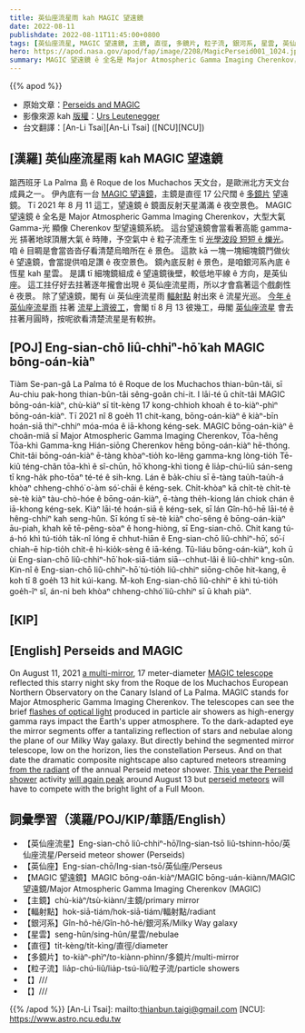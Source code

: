 ```yaml
---
title: 英仙座流星雨 kah MAGIC 望遠鏡
date: 2022-08-11
publishdate: 2022-08-11T11:45:00+0800
tags: [英仙座流星, MAGIC 望遠鏡, 主鏡, 直徑, 多鏡片, 粒子流, 銀河系, 星雲, 英仙座, 輻射點]
hero: https://apod.nasa.gov/apod/fap/image/2208/MagicPerseid001_1024.jpg
summary: MAGIC 望遠鏡 ê 全名是 Major Atmospheric Gamma Imaging Cherenkov，大型大氣 Gamma-光 顯像 Cherenkov 型望遠鏡系統。
---
```


{{% apod %}}

- 原始文章：[Perseids and MAGIC](https://apod.nasa.gov/apod/ap220811.html)
- 影像來源 kah [版權][copyright]：[Urs Leutenegger](https://www.instagram.com/urs.leutenegger/?hl=en)
- 台文翻譯：[An-Li Tsai][An-Li Tsai] ([NCU][NCU])

## [漢羅] 英仙座流星雨 kah MAGIC 望遠鏡
踮西班牙 La Palma 島 ê Roque de los Muchachos 天文台，是歐洲北方天文台成員之一。
伊內底有一台 [MAGIC 望遠鏡][MAGIC telescope]，主鏡是直徑 17 公尺闊 ê [多鏡片][a multi-mirror] 望遠鏡。
Tī 2021 年 8 月 11 這工，望遠鏡 ê 鏡面反射天星滿滿 ê 夜空景色。
MAGIC 望遠鏡 ê 全名是 Major Atmospheric Gamma Imaging Cherenkov，大型大氣 Gamma-光 顯像 Cherenkov 型望遠鏡系統。
這台望遠鏡會當看著高能 gamma-光 挵著地球頂層大氣 ê 時陣，予空氣中 ê 粒子流產生 tī [光學波段 短短 ê 爍光][flashes of optical light]。
咱 ê 目睭是會當沓沓仔看清楚烏暗所在 ê 景色。
這款 kā 一塊一塊細塊鏡鬥做伙 ê 望遠鏡，會當提供咱足讚 ê 夜空景色。
鏡內底反射 ê 景色，是咱銀河系內底 ê 恆星 kah 星雲。
是講 tī 細塊鏡組成 ê 望遠鏡後壁，較低地平線 ê 方向，是英仙座。
這工拄仔好去拄著逐年攏會出現 ê 英仙座流星雨，所以才會翕著這个戲劇性 ê 夜景。
除了望遠鏡，閣有 ùi 英仙座流星雨 [輻射點][from the radiant t] 射出來 ê 流星光巡。
[今年 ê 英仙座流星雨][This year the Perseid shower] 拄著 [流星上濟彼工][will again peak]，會閣 tī 8 月 13 彼幾工，毋閣 [英仙座流星][perseid meteors] 會去拄著月圓時，按呢欲看清楚流星是有較拚。

## [POJ] Eng-sian-chō liû-chhiⁿ-hō͘ kah MAGIC bōng-oán-kiàⁿ
Tiàm Se-pan-gâ La Palma tó ê Roque de los Muchachos thian-bûn-tâi, sī Au-chiu pak-hong thian-bûn-tâi sêng-goân chi-it.
I lāi-té ū chi̍t-tâi MAGIC bōng-oán-kiàⁿ, chù-kiàⁿ sī ti̍t-kèng 17 kong-chhioh khoah ê to-kiàⁿ-phìⁿ bōng-oán-kiàⁿ.
Tī 2021 nî 8 goe̍h 11 chit-kang, bōng-oán-kiàⁿ ê kiàⁿ-bīn hoán-siā thiⁿ-chhiⁿ móa-móa ê iā-khong kéng-sek.
MAGIC bōng-oán-kiàⁿ ê choân-miâ sī Major Atmospheric Gamma Imaging Cherenkov, Tōa-hêng Tōa-khì Gamma-kng Hián-siōng Cherenkov hêng bōng-oán-kiàⁿ hē-thóng.
Chit-tâi bōng-oán-kiàⁿ ē-tàng khòaⁿ-tio̍h ko-lêng gamma-kng lòng-tio̍h Tē-kiû téng-chân tōa-khì ê sî-chūn, hō͘ khong-khì tiong ê lia̍p-chú-liû sán-seng tī kng-ha̍k pho-tōaⁿ té-té ê sih-kng.
Lán ê ba̍k-chiu sī ē-tàng tau̍h-tau̍h-á khòaⁿ chheng-chhó͘ o͘-àm só͘-chāi ê kéng-sek.
Chi̍t-khòaⁿ kā chi̍t-tè chi̍t-tè sè-tè kiàⁿ tàu-chò-hóe ê bōng-oán-kiàⁿ, ē-tàng the̍h-kiong lán chiok chán ê iā-khong kéng-sek.
Kiàⁿ lāi-té hoán-siā ê kéng-sek, sī lán Gîn-hô-hē lāi-té ê hêng-chhiⁿ kah seng-hûn.
Sī kóng tī sè-tè kiàⁿ cho͘-sêng ê bōng-oán-kiàⁿ āu-piah, khah kē tē-pêng-sòaⁿ ê hong-hiòng, sī Eng-sian-chō.
Chit kang tú-á-hó khì tú-tio̍h ta̍k-nî lóng ē chhut-hiān ê Eng-sian-chō liû-chhiⁿ-hō͘, só͘-í chiah-ē hip-tio̍h chit-ê hì-kio̍k-sèng ê iā-kéng.
Tû-liáu bōng-oán-kiàⁿ, koh ū ùi Eng-sian-chō liû-chhiⁿ-hō͘ hok-siā-tiám siā--chhut-lâi ê liû-chhiⁿ kng-sûn.
Kin-nî ê Eng-sian-chō liû-chhiⁿ-hō͘ tú-tio̍h liû-chhiⁿ siōng-chōe hit-kang, ē koh tī 8 goe̍h 13 hit kúi-kang.
M̄-koh Eng-sian-chō liû-chhiⁿ ē khì tú-tio̍h goe̍h-îⁿ sî, án-ni beh khòaⁿ chheng-chhó͘ liû-chhiⁿ sī ū khah piàⁿ.


## [KIP]

## [English] Perseids and MAGIC
On August 11, 2021 [a multi-mirror][a multi-mirror], 17 meter-diameter [MAGIC telescope][MAGIC telescope] reflected this starry night sky from the Roque de los Muchachos European Northern Observatory on the Canary Island of La Palma.
MAGIC stands for Major Atmospheric Gamma Imaging Cherenkov.
The telescopes can see the brief [flashes of optical light][flashes of optical light] produced in particle air showers as high-energy gamma rays impact the Earth's upper atmosphere.
To the dark-adapted eye the mirror segments offer a tantalizing reflection of stars and nebulae along the plane of our Milky Way galaxy.
But directly behind the segmented mirror telescope, low on the horizon, lies the constellation Perseus.
And on that date the dramatic composite nightscape also captured meteors streaming [from the radiant][from the radiant e] of the annual Perseid meteor shower.
[This year the Perseid shower][This year the Perseid shower] activity [will again peak][will again peak] around August 13 but [perseid meteors][perseid meteors] will have to compete with the bright light of a Full Moon.

## 詞彙學習（漢羅/POJ/KIP/華語/English）
- 【英仙座流星】Eng-sian-chō liû-chhiⁿ-hō͘/Ing-sian-tsō liû-tshinn-hōo/英仙座流星/Perseid meteor shower (Perseids)
- 【英仙座】Eng-sian-chō/Ing-sian-tsō/英仙座/Perseus
- 【MAGIC 望遠鏡】MAGIC bōng-oán-kiàⁿ/MAGIC bōng-uán-kiànn/MAGIC 望遠鏡/Major Atmospheric Gamma Imaging Cherenkov (MAGIC)
- 【主鏡】chù-kiàⁿ/tsù-kiànn/主鏡/primary mirror
- 【輻射點】hok-siā-tiám/hok-siā-tiám/輻射點/radiant
- 【銀河系】Gîn-hô-hē/Gîn-hô-hē/銀河系/Milky Way galaxy
- 【星雲】seng-hûn/sing-hûn/星雲/nebulae
- 【直徑】ti̍t-kèng/ti̍t-kìng/直徑/diameter
- 【多鏡片】to-kiàⁿ-phìⁿ/to-kiànn-phìnn/多鏡片/multi-mirror
- 【粒子流】lia̍p-chú-liû/lia̍p-tsú-liû/粒子流/particle showers
- 【】///
- 【】///

{{% /apod %}}
[An-Li Tsai]: mailto:thianbun.taigi@gmail.com
[NCU]: https://www.astro.ncu.edu.tw

[copyright]: https://apod.nasa.gov/apod/fap/lib/about_apod.html#srapply

[a multi-mirror]:https://apod.nasa.gov/apod/ap041015.html
[MAGIC telescope]:https://magic.mpp.mpg.de/
[flashes of optical light]:https://apod.nasa.gov/apod/ap160820.html
[from the radiant e]:https://apod.nasa.gov/apod/ap210820.html
[from the radiant t]:https://apod.tw/daily/20210820/
[This year the Perseid shower]:https://earthsky.org/tonight/summer-meteors-2022-moon-free-in-late-july-and-early-august/
[will again peak]:https://solarsystem.nasa.gov/asteroids-comets-and-meteors/meteors-and-meteorites/perseids/in-depth/
[perseid meteors]:https://apod.nasa.gov/apod/ap180908.html
